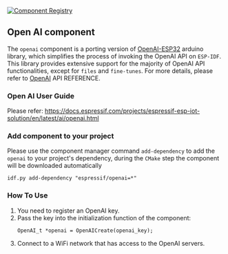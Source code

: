 [![Component Registry](https://components.espressif.com/components/espressif/openai/badge.svg)](https://components.espressif.com/components/espressif/openai)

## Open AI component

The `openai` component is a porting version of [OpenAI-ESP32](https://github.com/me-no-dev/OpenAI-ESP32) arduino library, which simplifies the process of invoking the OpenAI API on `ESP-IDF`. This library provides extensive support for the majority of OpenAI API functionalities, except for `files` and `fine-tunes`. For more details, please refer to [OpenAI](https://platform.openai.com/docs/api-reference) API REFERENCE.

### Open AI User Guide

Please refer: https://docs.espressif.com/projects/espressif-esp-iot-solution/en/latest/ai/openai.html

### Add component to your project

Please use the component manager command `add-dependency` to add the `openai` to your project's dependency, during the `CMake` step the component will be downloaded automatically

```
idf.py add-dependency "espressif/openai=*"
```

### How To Use

1. You need to register an OpenAI key.
2. Pass the key into the initialization function of the component:
    ```
    OpenAI_t *openai = OpenAICreate(openai_key);
    ```
3. Connect to a WiFi network that has access to the OpenAI servers.